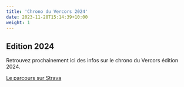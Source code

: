 ```yaml
---
title: 'Chrono du Vercors 2024'
date: 2023-11-28T15:14:39+10:00
weight: 1
---
```


## Edition 2024

Retrouvez prochainement ici des infos sur le chrono du Vercors édition 2024.

[Le parcours sur Strava](https://www.strava.com/routes/2752043284441822396?fbclid=IwAR1PbwNi20kyIek40L5nVxCI8wnDTVf6f7E4sFWyONYqiMtbuKCoQA7y3Y4)
